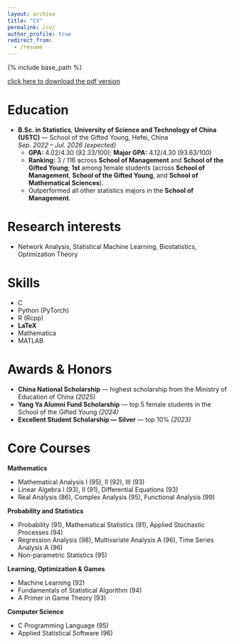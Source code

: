 ```yaml
---
layout: archive
title: "CV"
permalink: /cv/
author_profile: true
redirect_from:
  - /resume
---
```


{% include base_path %}

[click here to download the pdf version](/files/CV_Yinan_Bu.pdf)

Education
======
* **B.Sc. in Statistics**, **University of Science and Technology of China (USTC)** — School of the Gifted Young, Hefei, China  
  *Sep. 2022 – Jul. 2026 (expected)*
  * **GPA:** 4.02/4.30 (92.33/100); **Major GPA:** 4.12/4.30 (93.63/100)  
  * **Ranking:** 3 / 116 across **School of Management** and **School of the Gifted Young**; **1st** among female students (across **School of Management**, **School of the Gifted Young**, and **School of Mathematical Sciences**).  
  * Outperformed all other statistics majors in the **School of Management**.

Research interests
======
* Network Analysis, Statistical Machine Learning, Biostatistics, Optimization Theory

Skills
======
* C  
* Python (PyTorch)  
* R (Rcpp)  
* **LaTeX**  
* Mathematica  
* MATLAB

Awards & Honors
======
* **China National Scholarship** — highest scholarship from the Ministry of Education of China *(2025)*
* **Yang Ya Alumni Fund Scholarship** — top 5 female students in the School of the Gifted Young *(2024)*
* **Excellent Student Scholarship — Silver** — top 10% *(2023)*

Core Courses
======
**Mathematics**
* Mathematical Analysis I (95), II (92), III (93)
* Linear Algebra I (93), II (91), Differential Equations (93)
* Real Analysis (86), Complex Analysis (95), Functional Analysis (99)

**Probability and Statistics**
* Probability (91), Mathematical Statistics (91), Applied Stochastic Processes (94)
* Regression Analysis (98), Multivariate Analysis A (96), Time Series Analysis A (96)
* Non-parametric Statistics (95)

**Learning, Optimization & Games**
* Machine Learning (92)
* Fundamentals of Statistical Algorithm (94)
* A Primer in Game Theory (93)

**Computer Science**
* C Programming Language (95)
* Applied Statistical Software (96)

